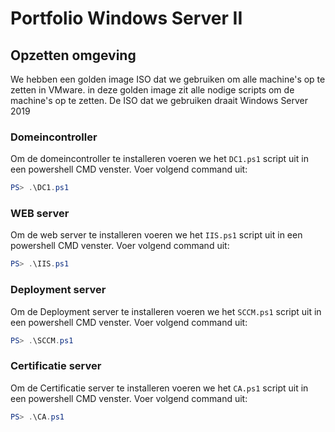 # Portfolio Windows Server II

## Opzetten omgeving

We hebben een golden image ISO dat we gebruiken om alle machine's op te zetten in VMware.
in deze golden image zit alle nodige scripts om de machine's op te zetten.
De ISO dat we gebruiken draait Windows Server 2019

### Domeincontroller

Om de domeincontroller te installeren voeren we het `DC1.ps1` script uit in een powershell CMD venster. Voer volgend command uit:

```powershell
PS> .\DC1.ps1
```

### WEB server

Om de web server te installeren voeren we het `IIS.ps1` script uit in een powershell CMD venster. Voer volgend command uit:

```powershell
PS> .\IIS.ps1
```

### Deployment server

Om de Deployment server te installeren voeren we het `SCCM.ps1` script uit in een powershell CMD venster. Voer volgend command uit:

```powershell
PS> .\SCCM.ps1
```

### Certificatie server

Om de Certificatie server te installeren voeren we het `CA.ps1` script uit in een powershell CMD venster. Voer volgend command uit:

```powershell
PS> .\CA.ps1
```